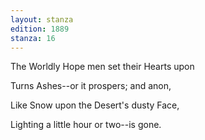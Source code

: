 ```yaml
---
layout: stanza
edition: 1889
stanza: 16
---
```


The Worldly Hope men set their Hearts upon

Turns Ashes--or it prospers; and anon,

Like Snow upon the Desert's dusty Face,

Lighting a little hour or two--is gone.